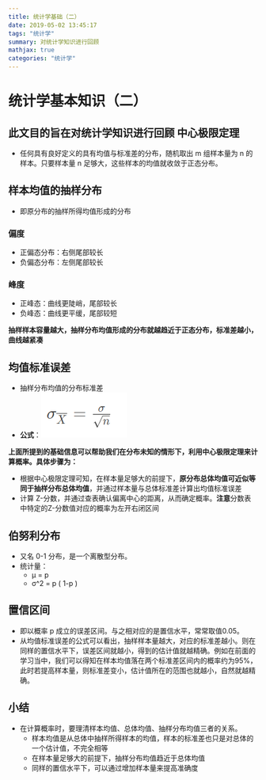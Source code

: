 ```yaml
---
title: 统计学基础（二）
date: 2019-05-02 13:45:17
tags: "统计学"
summary: 对统计学知识进行回顾
mathjax: true
categories: "统计学"
---
```

# 统计学基本知识（二）

此文目的旨在对统计学知识进行回顾
中心极限定理
------

*   任何具有良好定义的具有均值与标准差的分布，随机取出 m 组样本量为 n 的样本。只要样本量 n 足够大，这些样本的均值就收敛于正态分布。

样本均值的抽样分布
---------

*   即原分布的抽样所得均值形成的分布

### 偏度

*   正偏态分布：右侧尾部较长
*   负偏态分布：左侧尾部较长

### 峰度

*   正峰态：曲线更陡峭，尾部较长
*   负峰态：曲线更平缓，尾部较短

**抽样样本容量越大，抽样分布均值形成的分布就越趋近于正态分布，标准差越小，曲线越紧凑**

均值标准误差
------

*   抽样分布均值的分布标准差
*   **公式**：![](统计学2/1.jpg)   

**上面所提到的基础信息可以帮助我们在分布未知的情形下，利用中心极限定理来计算概率。具体步骤为：**

*   根据中心极限定理可知，在样本量足够大的前提下，**原分布总体均值可近似等同于抽样分布总体均值**，并通过样本量与总体标准差计算出均值标准误差
*   计算 Z-分数，并通过查表确认偏离中心的距离，从而确定概率。**注意**分数表中特定的Z-分数值对应的概率为左开右闭区间

伯努利分布
-----

*   又名 0-1 分布，是一个离散型分布。
*   统计量：
    *   μ = p
    *   σ^2 = p ( 1-p )

置信区间
----

*   即以概率 p 成立的误差区间。与之相对应的是置信水平，常常取值0.05。
*   从均值标准误差的公式可以看出，抽样样本量越大，对应的标准差越小。则在同样的置信水平下，误差区间就越小，得到的估计值就越精确。例如在前面的学习当中，我们可以得知在样本均值落在两个标准差区间内的概率约为95%，此时若提高样本量，则标准差变小，估计值所在的范围也就越小，自然就越精确。

小结
--

*   在计算概率时，要理清样本均值、总体均值、抽样分布均值三者的关系。
    *   样本均值是从总体中抽样所得样本的均值，样本的标准差也只是对总体的一个估计值，不完全相等
    *   在样本量足够大的前提下，抽样分布均值趋近于总体均值
    *   同样的置信水平下，可以通过增加样本量来提高准确度
